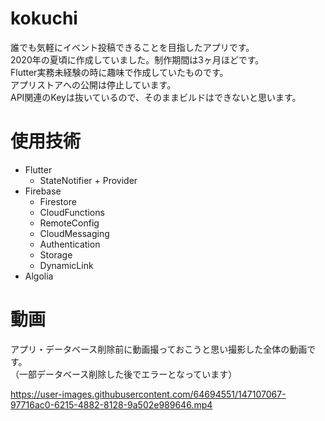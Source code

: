 # kokuchi
誰でも気軽にイベント投稿できることを目指したアプリです。  
2020年の夏頃に作成していました。制作期間は3ヶ月ほどです。  
Flutter実務未経験の時に趣味で作成していたものです。  
アプリストアへの公開は停止しています。 　　  
API関連のKeyは抜いているので、そのままビルドはできないと思います。

# 使用技術
- Flutter
  - StateNotifier + Provider
- Firebase
  - Firestore
  - CloudFunctions
  - RemoteConfig
  - CloudMessaging
  - Authentication
  - Storage
  - DynamicLink
- Algolia

# 動画
アプリ・データベース削除前に動画撮っておこうと思い撮影した全体の動画です。  
（一部データベース削除した後でエラーとなっています）  

https://user-images.githubusercontent.com/64694551/147107067-97716ac0-6215-4882-8128-9a502e989646.mp4

